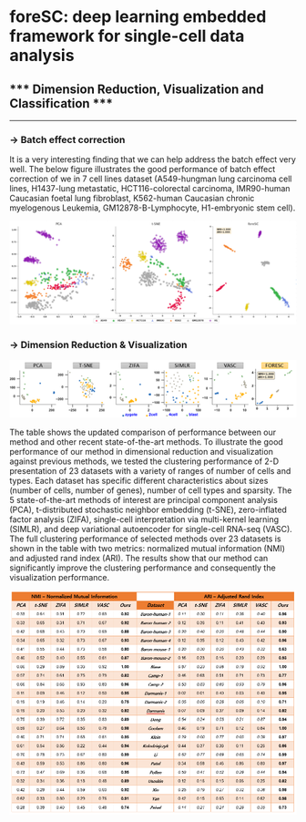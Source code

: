 #  foreSC: deep learning embedded framework for single-cell data analysis 
## *** Dimension Reduction, Visualization and Classification ***
-----------------------------------------------------------------------------------------------------------------------------------------------------------
 
### -> Batch effect correction

It is a very interesting finding that we can help address the batch effect very well. The below figure illustrates the good performance of batch effect correction of we in 7 cell lines dataset (A549-hungman lung carcinoma cell lines, H1437-lung metastatic, HCT116-colorectal carcinoma, IMR90-human Caucasian foetal lung fibroblast, K562-human Caucasian chronic myelogenous Leukemia, GM12878-B-Lymphocyte, H1-embryonic stem cell). 

<img src="imgs/7celllines.PNG"> 

### -> Dimension Reduction & Visualization
<img src="imgs/performance_1.png" width="1200"> 

The table shows the updated comparison of performance between our method and other recent state-of-the-art methods. To illustrate the good performance of our method in dimensional reduction and visualization against previous methods, we tested the clustering performance of 2-D presentation of 23 datasets with a variety of ranges of number of cells and types. Each dataset has specific different characteristics about sizes (number of cells, number of genes), number of cell types and sparsity. The 5 state-of-the-art methods of interest are principal component analysis (PCA), t-distributed stochastic neighbor embedding (t-SNE), zero-inflated factor analysis (ZIFA), single-cell interpretation via multi-kernel learning (SIMLR), and deep variational autoencoder for single-cell RNA-seq (VASC). The full clustering performance of selected methods over 23 datasets is shown in the table with two metrics: normalized mutual information (NMI) and adjusted rand index (ARI). The results show that our method can significantly improve the clustering performance and consequently the visualization performance. 

<img src="imgs/performance_2.png"> 
